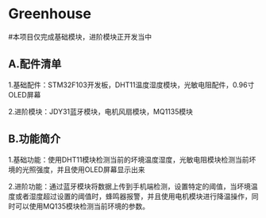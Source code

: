 # Greenhouse
#本项目仅完成基础模块，进阶模块正开发当中

## A.配件清单

1.基础配件：STM32F103开发板，DHT11温度湿度模块，光敏电阻配件，0.96寸OLED屏幕

2.进阶模块：JDY31蓝牙模块，电机风扇模块，MQ1135模块

## B.功能简介

1.基础功能：使用DHT11模块检测当前的坏境温度湿度，光敏电阻模块检测当前坏境的光照强度，并且使用OLED屏幕显示出来

2.进阶功能：通过蓝牙模块将数据上传到手机端检测，设置特定的阈值，当坏境温度或者湿度超过设置的阈值时，蜂鸣器报警，并且使用电机模块进行降温操作，同时可以使用MQ135模块检测当前环境的参数。
